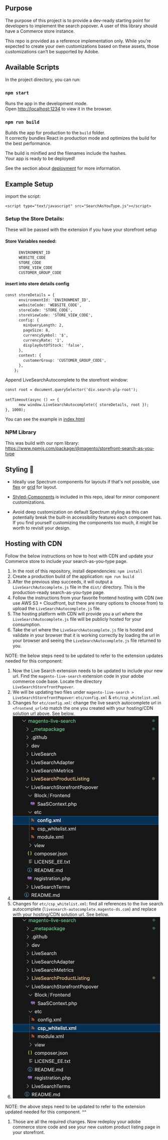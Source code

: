## Purpose

The purpose of this project is to provide a dev-ready starting point for developers to implement the search popover. A user of this library should have a Commerce store instance.

This repo is provided as a reference implementation only. While you’re expected to create your own customizations based on these assets, those customizations can’t be supported by Adobe.

## Available Scripts

In the project directory, you can run:

### `npm start`

Runs the app in the development mode.<br> Open [http://localhost:1234](http://localhost:1234) to view it in the browser.

### `npm run build`

Builds the app for production to the `build` folder.<br> It correctly bundles React in production mode and optimizes the build for the best performance.

The build is minified and the filenames include the hashes.<br> Your app is ready to be deployed!

See the section about [deployment](https://webpack.js.org/guides/production/) for
more information.

## Example Setup

import the script:

```
<script type="text/javascript" src="SearchAsYouType.js"></script>
```

### Setup the Store Details:

These will be passed with the extension if you have your storefront setup

#### Store Variables needed:
```
      ENVIRONMENT_ID 
      WEBSITE_CODE 
      STORE_CODE 
      STORE_VIEW_CODE 
      CUSTOMER_GROUP_CODE 
```

#### insert into store details config

```
const storeDetails = {
      environmentId: 'ENVIRONMENT_ID',
      websiteCode: 'WEBSITE_CODE',
      storeCode: 'STORE_CODE',
      storeViewCode: 'STORE_VIEW_CODE',
      config: {
        minQueryLength: 2,
        pageSize: 8,
        currencySymbol: '$',
        currencyRate: '1',
        displayOutOfStock: 'false',
      },
      context: {
        customerGroup: 'CUSTOMER_GROUP_CODE',
      },
    };
```

Append LiveSearchAutocomplete to the storefront window:

```
const root = document.querySelector('div.search-plp-root');

setTimeout(async () => {
      new window.LiveSearchAutocomplete({ storeDetails, root });
}, 1000);
```

You can see the example in [index.html](./public/index.html)

### NPM Library

This was build with our npm library: https://www.npmjs.com/package/@magento/storefront-search-as-you-type


## Styling 🎨

-   Ideally use Spectrum components for layouts if that's not possible, use [flex](https://css-tricks.com/snippets/css/a-guide-to-flexbox/) or [grid](https://css-tricks.com/snippets/css/complete-guide-grid/) for layout.

-   [Styled-Components](https://styled-components.com/) is included in this repo, ideal for minor component customizations.

-   Avoid deep customization on default Spectrum styling as this can potentially break the built-in accessibility features each component has. If you find yourself customizing the components too much, it might be worth to revisit your design.

## Hosting with CDN

Follow the below instructions on how to host with CDN and update your Commerce store to include your search-as-you-type page. 

1. In the root of this repository, install dependencies: `npm install`
1. Create a production build of the application: `npm run build`
1. After the previous step succeeds, it will output a `LiveSearchAutocomplete.js` file in the `dist/` directory. This is the production-ready search-as-you-type page.
1. Follow the instructions from your favorite frontend hosting with CDN (we use AWS S3 + Cloudfront, but there are many options to choose from) to upload the `LiveSearchAutocomplete.js` file.
1. The hosting platform with CDN will provide you a url where the `LiveSearchAutocomplete.js` file will be publicly hosted for your consumption.
1. Take the url where the `LiveSearchAutocomplete.js` file is hosted and validate in your browser that it is working correctly by loading the url in your browser and seeing the `LiveSearchAutocomplete.js` file returned to you.

NOTE: the below steps need to be updated to refer to the extension updates needed for this component:

1. Now the Live Search extension needs to be updated to include your new url. Find the `magento-live-search` extension code in your adobe commerce code base. Locate the directory `LiveSearchStorefrontPopover`.
1. We will be updating two files under `magento-live-search > LiveSearchStorefrontPopover`: `etc/config.xml` & `etc/csp_whitelist.xml`
1. Changes for `etc/config.xml`: change the live search autocomplete url in `<frontend_url>`to match the one you created with your hosting/CDN solution url above. See below.
1. ![image](./config_xml.png)
1. Changes for `etc/csp_whitelist.xml`: find all references to the live search autocomplete (`livesearch-autocomplete.magento-ds.com`) and replace with your hosting/CDN solution url. See below.
1. ![image](./csp_whitelist_xml.png)

NOTE: the above steps need to be updated to refer to the extension updated needed for this component. ^^

1. Those are all the required changes. Now redeploy your adobe commerce store code and see your new custom product listing page in your storefront.
